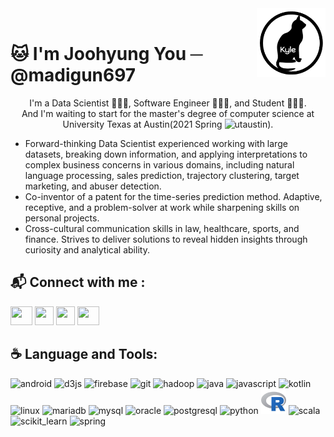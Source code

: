 <img align="right" src="https://raw.githubusercontent.com/madigun697/blog/f1f48c150d6eefe206b70f1d29e6ad440127a332/assets/img/logo.png" width="110" height="110" />

<br>

# 🐱 I'm Joohyung You ─ @madigun697


<p align="center">I'm a Data Scientist 🕵🏼‍♂️, Software Engineer 👨🏻‍💻, and Student 👨🏼‍🎓. <br>And I'm waiting to start for the master's degree of computer science at University Texas at Austin(2021 Spring <img alt="utaustin" width="22px" src="https://user-images.githubusercontent.com/8471958/96035428-e2615b80-0e17-11eb-8c27-3a565a4f1c14.png">). </p> 

- Forward-thinking Data Scientist experienced working with large datasets, breaking down information, and applying interpretations to complex business concerns in various domains, including natural language processing, sales prediction, trajectory clustering, target marketing, and abuser detection.
- Co-inventor of a patent for the time-series prediction method. Adaptive, receptive, and a problem-solver at work while sharpening skills on personal projects. 
- Cross-cultural communication skills in law, healthcare, sports, and finance. Strives to deliver solutions to reveal hidden insights through curiosity and analytical ability.

## 📬 Connect with me :

[<img src="https://img.icons8.com/flat_round/64/000000/link--v1.png" width="35" height="30" />](https://madigun697.github.io/blog) [<img src="https://cdn.jsdelivr.net/npm/simple-icons@3.0.1/icons/linkedin.svg"  width="30" height="30" />](https://www.linkedin.com/in/joohyung-you) [<img src="https://cdn.jsdelivr.net/npm/simple-icons@3.0.1/icons/github.svg"  width="30" height="30" />](https://github.com/madigun697) [<img src="https://img.icons8.com/material-rounded/24/000000/filled-sent.png" width="35" height="30" />](jh697.you@gmail.com)

## ☕️ Language and Tools:

<img src="https://devicons.github.io/devicon/devicon.git/icons/android/android-original-wordmark.svg" alt="android" width="40" height="40" />  <img src="https://devicons.github.io/devicon/devicon.git/icons/d3js/d3js-original.svg" alt="d3js" width="40" height="40" />  <img src="https://www.vectorlogo.zone/logos/firebase/firebase-icon.svg" alt="firebase" width="40" height="40" />  <img src="https://www.vectorlogo.zone/logos/git-scm/git-scm-icon.svg" alt="git" width="40" height="40" />  <img src="https://www.vectorlogo.zone/logos/apache_hadoop/apache_hadoop-icon.svg" alt="hadoop" width="40" height="40" />  <img src="https://devicons.github.io/devicon/devicon.git/icons/java/java-original-wordmark.svg" alt="java" width="40" height="40" />  <img src="https://devicons.github.io/devicon/devicon.git/icons/javascript/javascript-original.svg" alt="javascript" width="40" height="40" />  <img src="https://www.vectorlogo.zone/logos/kotlinlang/kotlinlang-icon.svg" alt="kotlin" width="40" height="40" />  <img src="https://devicons.github.io/devicon/devicon.git/icons/linux/linux-original.svg" alt="linux" width="40" height="40" />  <img src="https://www.vectorlogo.zone/logos/mariadb/mariadb-icon.svg" alt="mariadb" width="40" height="40" />  <img src="https://devicons.github.io/devicon/devicon.git/icons/mysql/mysql-original-wordmark.svg" alt="mysql" width="40" height="40" />  <img src="https://devicons.github.io/devicon/devicon.git/icons/oracle/oracle-original.svg" alt="oracle" width="40" height="40" />  <img src="https://devicons.github.io/devicon/devicon.git/icons/postgresql/postgresql-original-wordmark.svg" alt="postgresql" width="40" height="40" />  <img src="https://devicons.github.io/devicon/devicon.git/icons/python/python-original.svg" alt="python" width="40" height="40" />  <img src="https://raw.githubusercontent.com/github/explore/80688e429a7d4ef2fca1e82350fe8e3517d3494d/topics/r/r.png" alt="R" width="40" height="40" />  <img src="https://devicons.github.io/devicon/devicon.git/icons/scala/scala-original-wordmark.svg" alt="scala" width="40" height="40" />  <img src="https://upload.wikimedia.org/wikipedia/commons/0/05/Scikit_learn_logo_small.svg" alt="scikit_learn" width="40" height="40" />  <img src="https://www.vectorlogo.zone/logos/springio/springio-icon.svg" alt="spring" width="40" height="40" />  

